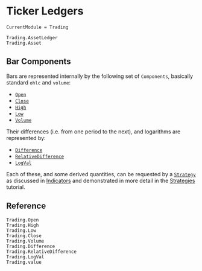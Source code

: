 # Ticker Ledgers
```@meta
CurrentModule = Trading
```

```@docs
Trading.AssetLedger
Trading.Asset
```

## Bar Components
Bars are represented internally by the following set of `Components`, basically standard `ohlc` and `volume`:
- [`Open`](@ref)
- [`Close`](@ref)
- [`High`](@ref)
- [`Low`](@ref)
- [`Volume`](@ref)

Their differences (i.e. from one period to the next), and logarithms are represented by:
- [`Difference`](@ref)
- [`RelativeDifference`](@ref)
- [`LogVal`](@ref)

Each of these, and some derived quantities, can be requested by a [`Strategy`](@ref) as discussed in [Indicators](@ref) and demonstrated in more detail in
the [Strategies](@ref) tutorial.

## Reference
```@docs
Trading.Open
Trading.High
Trading.Low
Trading.Close
Trading.Volume
Trading.Difference
Trading.RelativeDifference
Trading.LogVal
Trading.value
```
